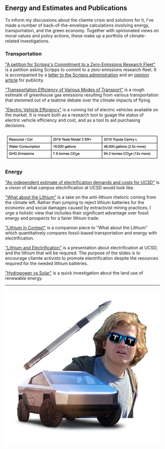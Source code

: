 ## Energy and Estimates and Publications

To inform my discussions about the cliamte crisis and solutions for it, I've made a number of back-of-the-envelope calculations involving energy, transportation, and the green economy. Together with opinionated views on moral values and policy actions, these make up a portfolio of climate-related investigations. 


### Transportation

["A petition for Scripps's Commitment to a Zero-Emissions Research Fleet"](https://docs.google.com/document/d/e/2PACX-1vTe9TEQ24amTjLXlyxDUtQcNFk3-FsCXwcYNEpyrNz1EysBi6Lnjbeg_lBPLXmEtGWTFngLC4elSZL5/pub) is a petition asking Scripps to commit to a zero-emissions research fleet. It is accompanied by a [letter to the Scripps administration](https://docs.google.com/document/d/e/2PACX-1vSmKznwh73qnSlnIQH312J8PBzgJ8K4nwA-aFP_mHarbT4av7KnJfnJDs-abAd62H5Wc9KIcIB-QPto/pub) and an [opinion article](https://www.ucsdclimatereview.org/post/will-scripps-oceanography-leadership-commit-to-zero-emissions-research-vessels) for publicity.

["Transportation Efficiency of Various Modes of Transport"](https://docs.google.com/document/d/e/2PACX-1vQQw-rztodKpbZEaBE3Qr6lEWjGE-7vRdyLU1sUDCLVWAriDDJgrmMj45utvzjIwmuD7o72wo7jBmh0/pub) is a rough estimate of greenhouse gas emissions resulting from various transportation that stemmed out of a teatime debate over the climate impacts of flying.

["Electric Vehicle Efficiency"](https://docs.google.com/spreadsheets/d/e/2PACX-1vT3hyL1zs1qWMaysPEsQY4mV_MfUcAXoP-icdj5bYuDsV4OPYp4QOOpUJ8VIy_pI-SyNAec6IKD8AEt/pubhtml) is a running list of electric vehicles available on the market. It is meant both as a research tool to guage the status of electric vehicle efficiency and cost, and as a tool to aid purchasing decisions. 

<img src="/images/vehicle_efficiency.png?raw=true"/>

### Energy

["An independent estimate of electrification demands and costs for UCSD"](https://docs.google.com/document/d/e/2PACX-1vQNYRqWodZvEYYVV0u14JMOikgV-qlmghGtHGD55EtS0LSCDd8iziyfVSxbFZX0K9ucarI1zJJ01PGA/pub) is a vision of what campus electrification at UCSD would look like.

["What about the Lithium"](https://www.ucsdclimatereview.org/post/what-about-the-lithium) is a take on the anti-lithium rhetoric coming from the climate left. Rather than jumping to reject lithium batteries for the economic and social damages caused by extractivist mining practices, I urge a holistic view that includes their significant advantage over fossil energy and prospects for a fairer lithium trade.

["Lithium in Context"](https://docs.google.com/document/d/e/2PACX-1vRfoQyRe-kdkXezMyPtAJHXGdsR4cy24A66DmOssoSH0TvCfhVL_qDbtitGJtVqH1IEkMBzbYa8edYP/pub) is a companion piece to "What about the Lithium" which quantitatively compares fossil-based transportation and energy with electrification.  

["Lithium and Electrification"](https://docs.google.com/presentation/d/e/2PACX-1vRYPhVDlpAgVGxYOXAszmx0KJYEpe-YWT7UU-ZmbPHcT1ZDdlV5ARpRAhjwFgmipa8lVW8iMOTs8mzD/pub?start=true&loop=true&delayms=3000) is a presentation about electrification at UCSD, and the lithium that will be required. The purpose of the slides is to encourage cliamte activists to promote electrification despite the resources required for the needed lithium batteries.

["Hydropower vs Solar"](https://docs.google.com/document/d/e/2PACX-1vRORr-6RZMsje6CMxuZIM8aQ5f1fo1IjHENTzdtQgKxe-P1ki_OwY6h27lzRpfLfeB9aOqy1dxgI1S5/pub) is a quick investigation about the land use of renewable energy.


---


<img src="/images/alex_tesla.jpg?raw=true"/>
